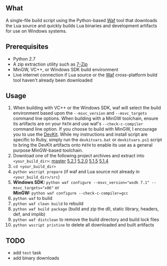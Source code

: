 ## What

A single-file build script using the Python-based [Waf](http://code.google.com/p/waf) tool that
downloads the Lua source and quickly builds Lua binaries and development artifacts
for use on Windows systems.

## Prerequisites

* Python 2.7
* A zip extraction utility such as [7-Zip](http://www.7-zip.org/)
* MinGW, VC++, or Windows SDK build environment
* Live internet connection if Lua source or the [Waf](http://code.google.com/p/waf/)
  cross-platform build tool haven't already been downloaded

## Usage

1. When building with VC++ or the Windows SDK, waf will select the build environment
   based upon the `--msvc_version` and `--msvc_targets` command line options. When
   building with a MinGW toolchain, ensure its artifacts are on your `PATH` and use
   waf's `--check-c-compiler` command line option. If you choose to build with MinGW, I
   encourage you to use the [DevKit](https://github.com/oneclick/rubyinstaller/wiki/Development-Kit).
   While my instructions and install script are specific to Ruby, simply run the
   `devkitvars.bat` or `devkitvars.ps1` script to bring the DevKit artifacts onto
   `PATH` to enable its use as a general purpose MinGW-based toolchain.
2. Download one of the following project archives and extract into `<your_build_dir>`:
   [master](http://github.com/jonforums/lua-waf/zipball/master)
   [5.2.1](http://github.com/jonforums/lua-waf/zipball/5.2.1)
   [5.2.0](http://github.com/jonforums/lua-waf/zipball/5.2.0)
   [5.1.5](http://github.com/jonforums/lua-waf/zipball/5.1.5)
   [5.1.4](http://github.com/jonforums/lua-waf/zipball/5.1.4)
3. `cd <your_build_dir>`
4. `python wscript prepare` (if waf and Lua source not already in `<your_build_dir>/src`)
5. **Windows SDK:** `python waf configure --msvc_version="wsdk 7.1" --msvc_targets="x86"` or  
   **MinGW:** `python waf configure --check-c-compiler=gcc`
6. `python waf` to build
7. `python waf clean build` to rebuild
8. `python waf build package` (build and zip the dll, static library, headers, def, and implib)
9. `python waf distclean` to remove the build directory and build lock files
10. `python wscript pristine` to delete all downloaded and built artifacts

## TODO

* add `test` task
* add binary downloads
